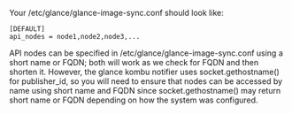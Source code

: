 Your /etc/glance/glance-image-sync.conf should look like:

    [DEFAULT]
    api_nodes = node1,node2,node3,...

API nodes can be specified in /etc/glance/glance-image-sync.conf using a short name or FQDN; both will work as we check for FQDN and then shorten it. However, the glance kombu notifier uses socket.gethostname() for publisher_id, so you will need to ensure that nodes can be accessed by name using short name and FQDN since socket.gethostname() may return short name or FQDN depending on how the system was configured.
